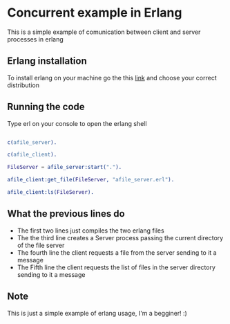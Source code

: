 # Concurrent example in Erlang

This is a simple example of comunication between client and server processes in erlang

## Erlang installation

To install erlang on your machine go the this [link](http://joearms.github.io/installing.html]) and choose your correct distribution

## Running the code

Type erl on your console to open the erlang shell

```erlang

c(afile_server).

c(afile_client).

FileServer = afile_server:start(".").

afile_client:get_file(FileServer, "afile_server.erl").

afile_client:ls(FileServer).

```

## What the previous lines do

* The first two lines just compiles the two erlang files
* The the third line creates a Server process passing the current directory of the file server
* The fourth line the client requests a file from the server sending to it a message
* The Fifth line the client requests the list of files in the server directory sending to it a message

## Note

This is just a simple example of erlang usage, I'm a begginer! :)